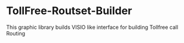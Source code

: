 # TollFree-Routset-Builder
This graphic library builds VISIO like interface for building Tollfree call Routing 
